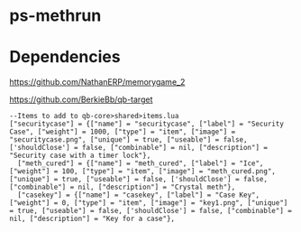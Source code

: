 # ps-methrun
# Dependencies
https://github.com/NathanERP/memorygame_2

https://github.com/BerkieBb/qb-target


    --Items to add to qb-core>shared>items.lua
    ["securitycase"] = {["name"] = "securitycase", ["label"] = "Security Case", ["weight"] = 1000, ["type"] = "item", ["image"] = "securitycase.png", ["unique"] = true, ["useable"] = false, ['shouldClose'] = false, ["combinable"] = nil, ["description"] = "Security case with a timer lock"},
	  ["meth_cured"] = {["name"] = "meth_cured", ["label"] = "Ice", ["weight"] = 100, ["type"] = "item", ["image"] = "meth_cured.png", ["unique"] = true, ["useable"] = false, ['shouldClose'] = false, ["combinable"] = nil, ["description"] = "Crystal meth"},
	  ["casekey"] = {["name"] = "casekey", ["label"] = "Case Key", ["weight"] = 0, ["type"] = "item", ["image"] = "key1.png", ["unique"] = true, ["useable"] = false, ['shouldClose'] = false, ["combinable"] = nil, ["description"] = "Key for a case"},
